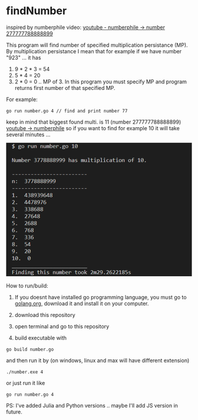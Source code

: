 # findNumber
inspired by numberphile video: [youtube - numberphile -> number 277777788888899](https://www.youtube.com/watch?v=Wim9WJeDTHQ)

This program will find number of specified multiplication persistance (MP).
By multiplication persistance I mean that for example if we have number "923" ... it has
1) 9 * 2 * 3 = 54
2) 5 * 4 = 20
3) 2 * 0 = 0
.. MP of 3.
In this program you must specify MP and program returns first number of that specified MP.

For example:
```
go run number.go 4 // find and print number 77
```

keep in mind that biggest found multi. is 11 (number 277777788888899) [youtube -> numberphile](https://www.youtube.com/watch?v=Wim9WJeDTHQ)
so if you want to find for example 10 it will take several minutes ...

![screen](https://github.com/ino76/findNumber/blob/master/screen.png)

How to run/build:

1) If you doesnt have installed go programming language, you must go to [golang.org](https://golang.org/), download it and install it on your computer.

2) download this repository 

3) open terminal and go to this repository

4) build executable with
```
go build number.go
```
and then run it by (on windows, linux and max will have different extension)
```
./number.exe 4
```
or just run it like 
```
go run number.go 4
```

PS: I've added Julia and Python versions .. maybe I'll add JS version in future.
